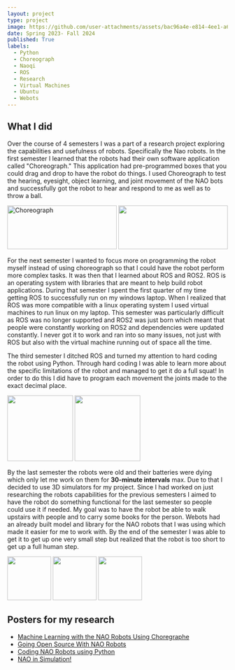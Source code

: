 ```yaml
---
layout: project
type: project
image: https://github.com/user-attachments/assets/bac96a4e-e814-4ee1-a6df-a1376d3f2f2b
date: Spring 2023- Fall 2024
published: True
labels:
  - Python
  - Choreograph
  - Naoqi
  - ROS
  - Research
  - Virtual Machines
  - Ubuntu
  - Webots
---
```


## What I did
Over the course of 4 semesters I was a part of a research project exploring the capabilities and usefulness of robots. Specifically the Nao robots. In the first semester I learned that the robots had their own software application called "Choreograph." This application had pre-programmed boxes that you could drag and drop to have the robot do things. I used Choreograph to test the hearing, eyesight, object learning, and joint movement of the NAO bots and successfully got the robot to hear and respond to me as well as to throw a ball.

<img width="250" height="100" alt="Choreograph" src="https://github.com/user-attachments/assets/147f2952-4b21-4482-b178-9b87fdf5c885" />
<img width ="250" height="100" src="https://github.com/user-attachments/assets/17d6bc93-8905-44f4-adc6-2cfe60d82802" />

For the next semester I wanted to focus more on programming the robot myself instead of using choreograph so that I could have the robot perform more complex tasks. It was then that I learned about ROS and ROS2. ROS is an operating system with libraries that are meant to help build robot applications. During that semester I spent the first quarter of my time getting ROS to successfully run on my windows laptop. When I realized that ROS was more compatible with a linux operating system I used virtual machines to run linux on my laptop. This semester was particularly difficult as ROS was no longer supported and ROS2 was just born which meant that people were constantly working on ROS2 and dependencies were updated constantly. I never got it to work and ran into so many issues, not just with ROS but also with the virtual machine running out of space all the time.

The third semester I ditched ROS and turned my attention to hard coding the robot using Python. Through hard coding I was able to learn more about the specific limitations of the robot and managed to get it do a full squat! In order to do this I did have to program each movement the joints made to the exact decimal place.

<img src="https://cdn.discordapp.com/attachments/1202425735101292605/1232221098104586292/IMG_6797.jpg?ex=68409493&is=683f4313&hm=8b7c94f668a30548999460275d507ab078c5e26f73425175759ed45b54c01b4f&" width="150"> <img src="https://cdn.discordapp.com/attachments/1202425735101292605/1232221099354226708/IMG_6795.jpg?ex=68409493&is=683f4313&hm=cce058a3f1bf0c59fe2ca85cafe1f3ff32f3b4dd6afb5763ca27df1a273ab4a2" width="150" />

By the last semester the robots were old and their batteries were dying which only let me work on them for **30-minute intervals** max. Due to that I decided to use 3D simulators for my project. Since I had worked on just researching the robots capabilities for the previous semesters I aimed to have the robot do something functional for the last semester so people could use it if needed. My goal was to have the robot be able to walk upstairs with people and to carry some books for the person. Webots had an already built model and library for the NAO robots that I was using which made it easier for me to work with. By the end of the semester I was able to get it to get up one very small step but realized that the robot is too short to get up a full human step.

<img src="https://github.com/user-attachments/assets/2675dccf-3cba-41eb-b16b-62e7d2b8c6ee" height="100" /> <img src="https://github.com/user-attachments/assets/67050a06-11a7-4eae-8133-9c47a51a1e5f" height="100" /> <img src="https://github.com/user-attachments/assets/2ecf89f5-6f20-4176-a56e-0d0830f05af7" height="100" />


## Posters for my research

- [Machine Learning with the NAO Robots Using Choregraphe](https://docs.google.com/presentation/d/1S4r1ImOhUdbDWNm5hLSE1o6mOkvkc25FTxYArGLyu-Y/edit?slide=id.g2283172fbcd_2_75)
- [Going Open Source With NAO Robots](https://docs.google.com/presentation/d/121ZrGC63Im9KoD0zihGYrH7ilDqcTD4ormTH2bxylYE/edit?slide=id.g2283172fbcd_2_75)
- [Coding NAO Robots using Python](https://docs.google.com/presentation/d/1U-jAXmELo9QSKHWJnQ47tVevsOJCx661-uVyw04yJsQ/edit?slide=id.p)
- [NAO in Simulation!](https://docs.google.com/presentation/d/120B-VfjtzOTD6FpQGsh0_C8U2CWKpRZVdBo6hBVwBtI/edit?slide=id.g2283172fbcd_2_75)
